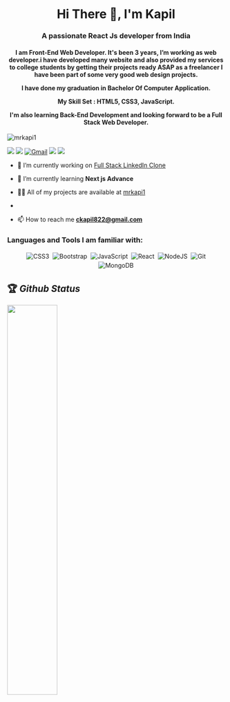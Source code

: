 <h1 align="center">Hi There 👋, I'm Kapil</h1>
<h3 align="center">A passionate React Js developer from India</h3>
<h4 align="center">I am Front-End Web Developer. It's been 3 years, I’m working as web developer.i have developed many website and also provided my services to college students by getting their projects ready ASAP as a freelancer I have been part of some very good web design projects.

I have done my graduation in Bachelor Of Computer Application.

My Skill Set : HTML5, CSS3, JavaScript.

I'm also learning Back-End Development and looking forward to be a Full Stack Web Developer.</h4>

<p align="left"> <img src="https://komarev.com/ghpvc/?username=mrkapi1&label=Profile%20views&color=0e75b6&style=flat" alt="mrkapi1" /> </p>


[<img src="https://img.shields.io/twitter/follow/mr_kapi1?logo=twitter&style=for-the-badge" />](https://twitter.com/mr_kapi1)
[<img src="https://img.shields.io/github/followers/mrkapi1?logo=github&style=for-the-badge&logoColor=white">](https://github.com/mrkapi1)
[<img alt="Gmail" src="https://img.shields.io/badge/Gmail-D14836?style=for-the-badge&logo=gmail&logoColor=white" />](mailto:ckapil822@gmail.com)
[<img src="https://img.shields.io/badge/linkedin-%230077B5.svg?&style=for-the-badge&logo=linkedin&logoColor=white">](https://www.linkedin.com/in/code-sumit/)
[<img src="https://img.shields.io/badge/Portfolio-%23000000.svg?&style=for-the-badge">](https://www.linkedin.com/in/kapil-chaudhari/)


- 🔭 I’m currently working on [Full Stack LinkedIn Clone](#)

- 🌱 I’m currently learning **Next js Advance**

- 👨‍💻 All of my projects are available at [mrkapi1](https://github.com/mrkapi1)
- 

- 📫 How to reach me **ckapil822@gmail.com**

<h3 align="left">Languages and Tools I am familiar with:</h3>

<p align="center">

<img alt="CSS3" src="https://img.shields.io/badge/css3%20-%231572B6.svg?&style=for-the-badge&logo=css3&logoColor=white" style="margin:2px;"/>
<img alt="Bootstrap" src="https://img.shields.io/badge/bootstrap%20-%23563D7C.svg?&style=for-the-badge&logo=bootstrap&logoColor=white" style="margin:2px;"/>
<img alt="JavaScript" src="https://img.shields.io/badge/javascript%20-%23323330.svg?&style=for-the-badge&logo=javascript&logoColor=%23F7DF1E" style="margin:2px;"/>
<img alt="React" src="https://img.shields.io/badge/react%20-%2320232a.svg?&style=for-the-badge&logo=react&logoColor=%2361DAFB" style="margin:2px;"/>
<img alt="NodeJS" src="https://img.shields.io/badge/node.js%20-%2343853D.svg?&style=for-the-badge&logo=node.js&logoColor=white" style="margin:2px;"/>
<img alt="Git" src="https://img.shields.io/badge/git%20-%23F05033.svg?&style=for-the-badge&logo=git&logoColor=white" style="margin:2px;"/>
<img alt="MongoDB" src ="https://img.shields.io/badge/MongoDB-%234ea94b.svg?&style=for-the-badge&logo=mongodb&logoColor=white" style="margin:2px;"/>
<br/>
</p>

## 🏆 *Github Status*

<img  src="https://github-readme-streak-stats.herokuapp.com?user=mrkapi1&theme=github-dark&hide_border=true&date_format=M%20j%5B%2C%20Y%5D" width="48%"  align="center" >
<div align="center"> </br>


